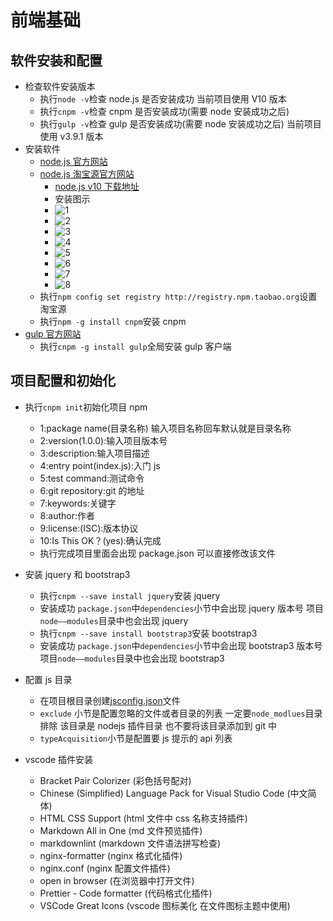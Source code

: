 # 前端基础

## 软件安装和配置

- 检查软件安装版本
  - 执行`node -v`检查 node.js 是否安装成功 当前项目使用 V10 版本
  - 执行`cnpm -v`检查 cnpm 是否安装成功(需要 node 安装成功之后)
  - 执行`gulp -v`检查 gulp 是否安装成功(需要 node 安装成功之后) 当前项目使用 v3.9.1 版本
- 安装软件
  - [node.js 官方网站](http://node.org/)
  - [node.js 淘宝源官方网站](http://npm.taobao.org/)
    - [node.js v10 下载地址](http://nodejs.org/dist/v10.13.0/node-v10.13.0-x64.msi)
    - 安装图示
    - ![1](doc-images/nodejs001.jpg)
    - ![2](doc-images/nodejs002.jpg)
    - ![3](doc-images/nodejs003.jpg)
    - ![4](doc-images/nodejs004.jpg)
    - ![5](doc-images/nodejs005.jpg)
    - ![6](doc-images/nodejs006.jpg)
    - ![7](doc-images/nodejs007.jpg)
    - ![8](doc-images/nodejs008.jpg)
  - 执行`npm config set registry http://registry.npm.taobao.org`设置淘宝源
  - 执行`npm -g install cnpm`安装 cnpm
- [gulp 官方网站](http://gulpjs.com)
  - 执行`cnpm -g install gulp`全局安装 gulp 客户端

## 项目配置和初始化

- 执行`cnpm init`初始化项目 npm
  - 1:package name(目录名称) 输入项目名称回车默认就是目录名称
  - 2:version(1.0.0):输入项目版本号
  - 3:description:输入项目描述
  - 4:entry point(index.js):入门 js
  - 5:test command:测试命令
  - 6:git repository:git 的地址
  - 7:keywords:关键字
  - 8:author:作者
  - 9:license:(ISC):版本协议
  - 10:Is This OK？(yes):确认完成
  - 执行完成项目里面会出现 package.json 可以直接修改该文件
- 安装 jquery 和 bootstrap3
  - 执行`cnpm --save install jquery`安装 jquery
  - 安装成功 `package.json`中`dependencies`小节中会出现 jquery 版本号 项目`node——modules`目录中也会出现 jquery
  - 执行`cnpm --save install bootstrap3`安装 bootstrap3
  - 安装成功 `package.json`中`dependencies`小节中会出现 bootstrap3 版本号 项目`node——modules`目录中也会出现 bootstrap3
- 配置 js 目录

  - 在项目根目录创建[jsconfig.json](jsconfig.json)文件
  - `exclude` 小节是配置忽略的文件或者目录的列表 一定要`node_modlues`目录排除 该目录是 nodejs 插件目录 也不要将该目录添加到 git 中
  - `typeAcquisition`小节是配置要 js 提示的 api 列表

- vscode 插件安装
  - Bracket Pair Colorizer (彩色括号配对)
  - Chinese (Simplified) Language Pack for Visual Studio Code (中文简体)
  - HTML CSS Support (html 文件中 css 名称支持插件)
  - Markdown All in One (md 文件预览插件)
  - markdownlint (markdown 文件语法拼写检查)
  - nginx-formatter (nginx 格式化插件)
  - nginx.conf (nginx 配置文件插件)
  - open in browser (在浏览器中打开文件)
  - Prettier - Code formatter (代码格式化插件)
  - VSCode Great Icons (vscode 图标美化 在文件图标主题中使用)
